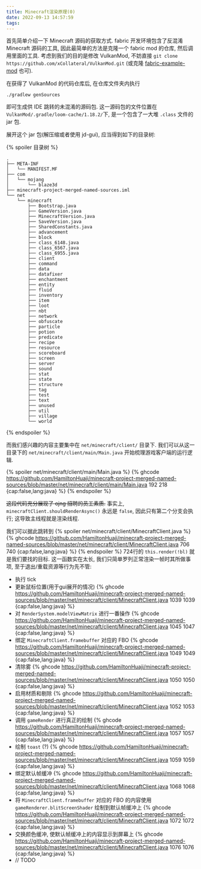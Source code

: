 ```yaml
---
title: Minecraft渲染原理(0)
date: 2022-09-13 14:57:59
tags:
---
```


首先简单介绍一下 Minecraft 源码的获取方式. fabric 开发环境包含了反混淆 Minecraft 源码的工具, 因此最简单的方法是克隆一个 fabric mod 的仓库, 然后调用里面的工具. 考虑到我们的目的是修改 VulkanMod, 不妨直接 `git clone https://github.com/xCollateral/VulkanMod.git` (或克隆 [fabric-example-mod](`https://github.com/FabricMC/fabric-example-mod`) 也可).

在获得了 VulkanMod 的代码仓库后, 在仓库文件夹内执行
```shell
./gradlew genSources
```
即可生成供 IDE 跳转的未混淆的源码包. 这一源码包的文件位置在`VulkanMod/.gradle/loom-cache/1.18.2/`下, 是一个包含了一大堆 `.class` 文件的 jar 包.

<!-- more -->
展开这个 jar 包(解压缩或者使用 jd-gui), 应当得到如下的目录树:

{% spoiler 目录树 %}
```text
.
├── META-INF
│   └── MANIFEST.MF
├── com
│   └── mojang
│       └── blaze3d
├── minecraft-project-merged-named-sources.iml
└── net
    └── minecraft
        ├── Bootstrap.java
        ├── GameVersion.java
        ├── MinecraftVersion.java
        ├── SaveVersion.java
        ├── SharedConstants.java
        ├── advancement
        ├── block
        ├── class_6148.java
        ├── class_6567.java
        ├── class_6955.java
        ├── client
        ├── command
        ├── data
        ├── datafixer
        ├── enchantment
        ├── entity
        ├── fluid
        ├── inventory
        ├── item
        ├── loot
        ├── nbt
        ├── network
        ├── obfuscate
        ├── particle
        ├── potion
        ├── predicate
        ├── recipe
        ├── resource
        ├── scoreboard
        ├── screen
        ├── server
        ├── sound
        ├── stat
        ├── state
        ├── structure
        ├── tag
        ├── test
        ├── text
        ├── unused
        ├── util
        ├── village
        └── world
```
{% endspoiler %}

而我们感兴趣的内容主要集中在 `net/minecraft/client/` 目录下. 我们可以从这一目录下的 `net/minecraft/client/main/Main.java` 开始梳理游戏客户端的运行逻辑.

{% spoiler net/minecraft/client/main/Main.java %}
{% ghcode https://github.com/HamiltonHuaji/minecraft-project-merged-named-sources/blob/master/net/minecraft/client/main/Main.java 192 218 {cap:false,lang:java} %}
{% endspoiler %}

<del>这段代码充分展现了 ojng 招聘的员工素质.</del> 事实上, `minecraftClient.shouldRenderAsync()` 永远是 `false`, 因此只有第二个分支会执行; 这导致主线程就是渲染线程.

我们可以据此跳转到
{% spoiler net/minecraft/client/MinecraftClient.java %}
{% ghcode https://github.com/HamiltonHuaji/minecraft-project-merged-named-sources/blob/master/net/minecraft/client/MinecraftClient.java 706 740 {cap:false,lang:java} %}
{% endspoiler %}
724行的 `this.render(!bl)` 就是我们要找的目标. 这一函数实在太长, 我们只简单罗列正常渲染一帧时其所做事项, 至于退出/重载资源等行为先不管:

+ 执行 tick
+ 更新鼠标位置(用于gui展开的情况) {% ghcode https://github.com/HamiltonHuaji/minecraft-project-merged-named-sources/blob/master/net/minecraft/client/MinecraftClient.java 1039 1039 {cap:false,lang:java} %}
+ 对 `RenderSystem.modelViewMatrix` 进行一番操作 {% ghcode https://github.com/HamiltonHuaji/minecraft-project-merged-named-sources/blob/master/net/minecraft/client/MinecraftClient.java 1045 1047 {cap:false,lang:java} %}
+ 绑定 `MinecraftClient.framebuffer` 对应的 FBO {% ghcode https://github.com/HamiltonHuaji/minecraft-project-merged-named-sources/blob/master/net/minecraft/client/MinecraftClient.java 1049 1049 {cap:false,lang:java} %}
+ 清除雾 {% ghcode https://github.com/HamiltonHuaji/minecraft-project-merged-named-sources/blob/master/net/minecraft/client/MinecraftClient.java 1050 1050 {cap:false,lang:java} %}
+ 启用材质和剔除 {% ghcode https://github.com/HamiltonHuaji/minecraft-project-merged-named-sources/blob/master/net/minecraft/client/MinecraftClient.java 1052 1053 {cap:false,lang:java} %}
+ 调用 `gameRender` 进行真正的绘制 {% ghcode https://github.com/HamiltonHuaji/minecraft-project-merged-named-sources/blob/master/net/minecraft/client/MinecraftClient.java 1057 1057 {cap:false,lang:java} %}
+ 绘制 `toast` (?) {% ghcode https://github.com/HamiltonHuaji/minecraft-project-merged-named-sources/blob/master/net/minecraft/client/MinecraftClient.java 1059 1059 {cap:false,lang:java} %}
+ 绑定默认帧缓冲 {% ghcode https://github.com/HamiltonHuaji/minecraft-project-merged-named-sources/blob/master/net/minecraft/client/MinecraftClient.java 1068 1068 {cap:false,lang:java} %}
+ 将 `MinecraftClient.framebuffer` 对应的 FBO 的内容使用 `gameRenderer.blitScreenShader` 绘制到默认帧缓冲上 {% ghcode https://github.com/HamiltonHuaji/minecraft-project-merged-named-sources/blob/master/net/minecraft/client/MinecraftClient.java 1072 1072 {cap:false,lang:java} %}
+ 交换颜色缓冲, 使默认帧缓冲上的内容显示到屏幕上 {% ghcode https://github.com/HamiltonHuaji/minecraft-project-merged-named-sources/blob/master/net/minecraft/client/MinecraftClient.java 1076 1076 {cap:false,lang:java} %}
+ // TODO

